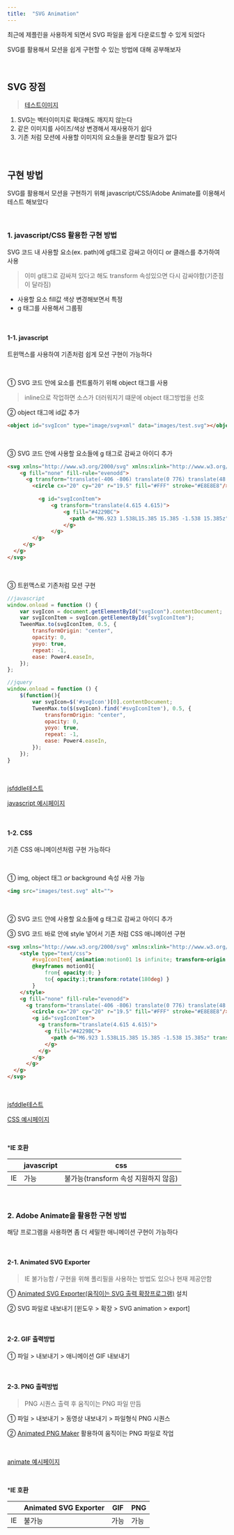 ```yaml
---
title:  "SVG Animation"
---
```




최근에 제플린을 사용하게 되면서 SVG 파일을 쉽게 다운로드할 수 있게 되었다

SVG를 활용해서 모션을 쉽게 구현할 수 있는 방법에 대해 공부해보자

<br>

## SVG 장점

> [테스트이미지](http://code.d2.co.kr/2020/skt_tplace/tablet/plan/images/svg_icon/icon_logo.svg)

1.  SVG는 벡터이미지로 확대해도 깨지지 않는다
2.  같은 이미지를 사이즈/색상 변경해서 재사용하기 쉽다
3.  기존 처럼 모션에 사용할 이미지의 요소들을 분리할 필요가 없다

<br>

## 구현 방법

SVG를 활용해서 모션을 구현하기 위해 javascript/CSS/Adobe Animate를 이용해서 테스트 해보았다

<br>

### 1. javascript/CSS 활용한 구현 방법

SVG 코드 내 사용할 요소(ex. path)에 g태그로 감싸고 아이디 or 클래스를 추가하여 사용

> 이미 g태그로 감싸져 있다고 해도 transform 속성있으면 다시 감싸야함(기준점이 달라짐)

- 사용할 요소 fill값 색상 변경해보면서 특정
- g 태그를 사용해서 그룹핑

<br>

####  1-1. javascript

트윈맥스를 사용하여 기존처럼 쉽게 모션 구현이 가능하다

<br>

① SVG 코드 안에 요소를 컨트롤하기 위해 object 태그를 사용

> inline으로 작업하면 소스가 더러워지기 떄문에 object 태그방법을 선호

② object 태그에 id값 추가

```html
<object id="svgIcon" type="image/svg+xml" data="images/test.svg"></object>
```

<br>

③ SVG 코드 안에 사용할 요소들에 g 태그로 감싸고 아이디 추가

```html
<svg xmlns="http://www.w3.org/2000/svg" xmlns:xlink="http://www.w3.org/1999/xlink" width="200" height="200" viewBox="0 0 40 40">
    <g fill="none" fill-rule="evenodd">
      <g transform="translate(-406 -806) translate(0 776) translate(48 30) translate(302) translate(56)">
        <circle cx="20" cy="20" r="19.5" fill="#FFF" stroke="#E8E8E8"/>
        
          <g id="svgIconItem">
              <g transform="translate(4.615 4.615)">
                  <g fill="#4229BC">
                    <path d="M6.923 1.538L15.385 15.385 -1.538 15.385z" transform="translate(10 6.923) rotate(90 6.923 8.462)"/>
                  </g>
              </g>
        </g>
     </g>
  </g>
</svg>
```

<br>

③ 트윈맥스로 기존처럼 모션 구현

```javascript
//javascript
window.onload = function () {
	var svgIcon = document.getElementById("svgIcon").contentDocument;
	var svgIconItem = svgIcon.getElementById("svgIconItem");
	TweenMax.to(svgIconItem, 0.5, {
		transformOrigin: "center",
		opacity: 0,
		yoyo: true,
		repeat: -1,
		ease: Power4.easeIn,
	});
};
```

```javascript
//jquery
window.onload = function () {
	$(function(){
		var svgIcon=$('#svgIcon')[0].contentDocument;
		TweenMax.to($(svgIcon).find('#svgIconItem'), 0.5, {
			transformOrigin: "center",
			opacity: 0,
			yoyo: true,
			repeat: -1,
			ease: Power4.easeIn,
        });
    });
}
```

<br>

[jsfddle테스트](https://jsfiddle.net/hyokim/u1tzres2/)

[javascript 예시페이지](https://kimhyoyeong.github.io/tech/assets/html/svg_tweenmax_motion.html)

<br>

#### 1-2. CSS 

기존 CSS 애니메이션처럼 구현 가능하다

<br>

① img, object 태그 *or* background 속성 사용 가능

```html
<img src="images/test.svg" alt="">
```

<br>

② SVG 코드 안에 사용할 요소들에 g 태그로 감싸고 아이디 추가

③ SVG 코드 바로 안에 style 넣어서 기존 처럼 CSS 애니메이션 구현

```html
<svg xmlns="http://www.w3.org/2000/svg" xmlns:xlink="http://www.w3.org/1999/xlink" width="200" height="200" viewBox="0 0 40 40">
    <style type="text/css">
        #svgIconItem{ animation:motion01 1s infinite; transform-origin:50% 50%}
        @keyframes motion01{
            from{ opacity:0; }
            to{ opacity:1;transform:rotate(180deg) }
        }
    </style>
    <g fill="none" fill-rule="evenodd">
      <g transform="translate(-406 -806) translate(0 776) translate(48 30) translate(302) translate(56)">
        <circle cx="20" cy="20" r="19.5" fill="#FFF" stroke="#E8E8E8"/>
        <g id="svgIconItem">
          <g transform="translate(4.615 4.615)">
            <g fill="#4229BC">
              <path d="M6.923 1.538L15.385 15.385 -1.538 15.385z" transform="translate(10 6.923) rotate(90 6.923 8.462)"/>
            </g>
          </g>
        </g>
      </g>
  </g>
</svg>
```

<br>

[jsfddle테스트](https://jsfiddle.net/hyokim/wzv902rL/)

[CSS 예시페이지](https://kimhyoyeong.github.io/tech/assets/html/svg_css_motion.html)

<br>

***IE 호환**

|      | javascript | css                                  |
| ---- | ---------- | ------------------------------------ |
| IE   | 가능       | 불가능(transform 속성 지원하지 않음) |

<br>

### 2. Adobe Animate을 활용한 구현 방법

해당 프로그램을 사용하면 좀 더 세밀한 애니메이션 구현이 가능하다 

<br>

#### 2-1. Animated SVG Exporter

> IE 불가능함 / 구현을 위해 폴리필을 사용하는 방법도 있으나 현재 제공안함

① [Animated SVG Exporter(움직이는 SVG 출력 확장프로그램)](https://exchange.adobe.com/creativecloud.details.7232.animated-svg-exporter.html) 설치

② SVG 파일로 내보내기 [윈도우 > 확장 > SVG animation > export]

<br>

#### 2-2. GIF  출력방법

① 파일 > 내보내기 > 애니메이션 GIF 내보내기

<br>

#### 2-3. PNG 출력방법

> PNG 시퀀스 출력 후 움직이는 PNG 파일 만듬

① 파일 > 내보내기 > 동영상 내보내기 > 파일형식 PNG 시퀀스

② [Animated PNG Maker](https://ezgif.com/apng-maker) 활용하여 움직이는 PNG 파일로 작업 

<br>

[animate 예시페이지](https://kimhyoyeong.github.io/tech/assets/html/svg_animate_motion.html)

<br>

***IE 호환**

|      | Animated SVG Exporter | GIF  | PNG  |
| ---- | --------------------- | ---- | ---- |
| IE   | 불가능                | 가능 | 가능 |

